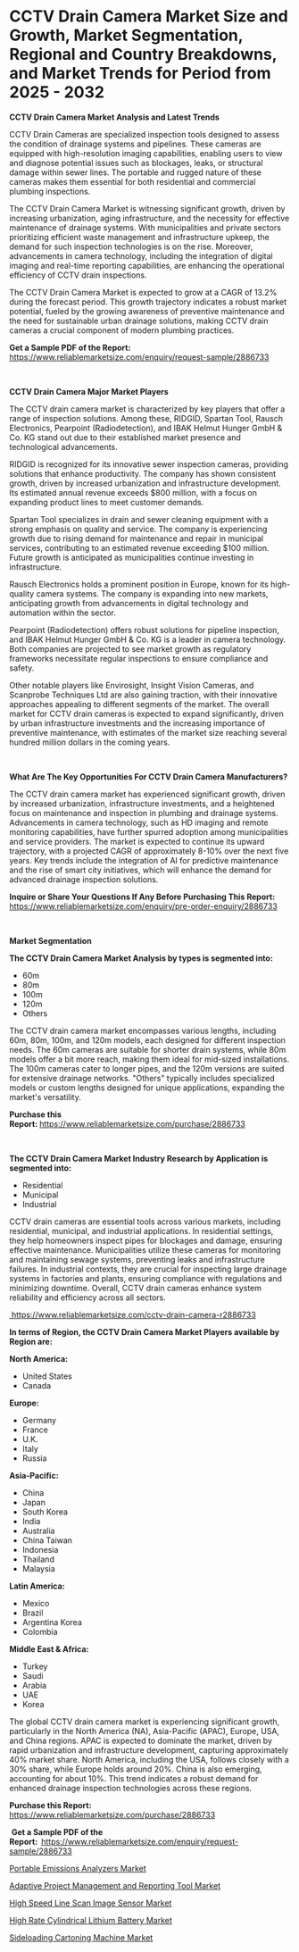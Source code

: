 <p><h1>CCTV Drain Camera Market Size and Growth, Market Segmentation, Regional and Country Breakdowns, and Market Trends for Period from 2025 -  2032</h1></p><p><strong>CCTV Drain Camera Market Analysis and Latest Trends</strong></p>
<p><p>CCTV Drain Cameras are specialized inspection tools designed to assess the condition of drainage systems and pipelines. These cameras are equipped with high-resolution imaging capabilities, enabling users to view and diagnose potential issues such as blockages, leaks, or structural damage within sewer lines. The portable and rugged nature of these cameras makes them essential for both residential and commercial plumbing inspections.</p><p>The CCTV Drain Camera Market is witnessing significant growth, driven by increasing urbanization, aging infrastructure, and the necessity for effective maintenance of drainage systems. With municipalities and private sectors prioritizing efficient waste management and infrastructure upkeep, the demand for such inspection technologies is on the rise. Moreover, advancements in camera technology, including the integration of digital imaging and real-time reporting capabilities, are enhancing the operational efficiency of CCTV drain inspections.</p><p>The CCTV Drain Camera Market is expected to grow at a CAGR of 13.2% during the forecast period. This growth trajectory indicates a robust market potential, fueled by the growing awareness of preventive maintenance and the need for sustainable urban drainage solutions, making CCTV drain cameras a crucial component of modern plumbing practices.</p></p>
<p><strong>Get a Sample PDF of the Report:&nbsp;</strong> <a href="https://www.reliablemarketsize.com/enquiry/request-sample/2886733?utm_campaign=1999&utm_medium=2&utm_source=Github&utm_content=ia&utm_term=13032025&utm_id=cctv-drain-camera">https://www.reliablemarketsize.com/enquiry/request-sample/2886733</a></p>
<p>&nbsp;</p>
<p><strong>CCTV Drain Camera Major Market Players</strong></p>
<p><p>The CCTV drain camera market is characterized by key players that offer a range of inspection solutions. Among these, RIDGID, Spartan Tool, Rausch Electronics, Pearpoint (Radiodetection), and IBAK Helmut Hunger GmbH & Co. KG stand out due to their established market presence and technological advancements.</p><p>RIDGID is recognized for its innovative sewer inspection cameras, providing solutions that enhance productivity. The company has shown consistent growth, driven by increased urbanization and infrastructure development. Its estimated annual revenue exceeds $800 million, with a focus on expanding product lines to meet customer demands.</p><p>Spartan Tool specializes in drain and sewer cleaning equipment with a strong emphasis on quality and service. The company is experiencing growth due to rising demand for maintenance and repair in municipal services, contributing to an estimated revenue exceeding $100 million. Future growth is anticipated as municipalities continue investing in infrastructure.</p><p>Rausch Electronics holds a prominent position in Europe, known for its high-quality camera systems. The company is expanding into new markets, anticipating growth from advancements in digital technology and automation within the sector.</p><p>Pearpoint (Radiodetection) offers robust solutions for pipeline inspection, and IBAK Helmut Hunger GmbH & Co. KG is a leader in camera technology. Both companies are projected to see market growth as regulatory frameworks necessitate regular inspections to ensure compliance and safety.</p><p>Other notable players like Envirosight, Insight Vision Cameras, and Scanprobe Techniques Ltd are also gaining traction, with their innovative approaches appealing to different segments of the market. The overall market for CCTV drain cameras is expected to expand significantly, driven by urban infrastructure investments and the increasing importance of preventive maintenance, with estimates of the market size reaching several hundred million dollars in the coming years.</p></p>
<p>&nbsp;</p>
<p><strong>What Are The Key Opportunities For CCTV Drain Camera Manufacturers?</strong></p>
<p><p>The CCTV drain camera market has experienced significant growth, driven by increased urbanization, infrastructure investments, and a heightened focus on maintenance and inspection in plumbing and drainage systems. Advancements in camera technology, such as HD imaging and remote monitoring capabilities, have further spurred adoption among municipalities and service providers. The market is expected to continue its upward trajectory, with a projected CAGR of approximately 8-10% over the next five years. Key trends include the integration of AI for predictive maintenance and the rise of smart city initiatives, which will enhance the demand for advanced drainage inspection solutions.</p></p>
<p><strong>Inquire or Share Your Questions If Any Before Purchasing This Report:</strong> <a href="https://www.reliablemarketsize.com/enquiry/pre-order-enquiry/2886733?utm_campaign=1999&utm_medium=2&utm_source=Github&utm_content=ia&utm_term=13032025&utm_id=cctv-drain-camera">https://www.reliablemarketsize.com/enquiry/pre-order-enquiry/2886733</a></p>
<p>&nbsp;</p>
<p><strong>Market Segmentation</strong></p>
<p><strong>The CCTV Drain Camera Market Analysis by types is segmented into:</strong></p>
<p><ul><li>60m</li><li>80m</li><li>100m</li><li>120m</li><li>Others</li></ul></p>
<p><p>The CCTV drain camera market encompasses various lengths, including 60m, 80m, 100m, and 120m models, each designed for different inspection needs. The 60m cameras are suitable for shorter drain systems, while 80m models offer a bit more reach, making them ideal for mid-sized installations. The 100m cameras cater to longer pipes, and the 120m versions are suited for extensive drainage networks. "Others" typically includes specialized models or custom lengths designed for unique applications, expanding the market's versatility.</p></p>
<p><strong>Purchase this Report:&nbsp;</strong><a href="https://www.reliablemarketsize.com/purchase/2886733?utm_campaign=1999&utm_medium=2&utm_source=Github&utm_content=ia&utm_term=13032025&utm_id=cctv-drain-camera">https://www.reliablemarketsize.com/purchase/2886733</a></p>
<p>&nbsp;</p>
<p><strong>The CCTV Drain Camera Market Industry Research by Application is segmented into:</strong></p>
<p><ul><li>Residential</li><li>Municipal</li><li>Industrial</li></ul></p>
<p><p>CCTV drain cameras are essential tools across various markets, including residential, municipal, and industrial applications. In residential settings, they help homeowners inspect pipes for blockages and damage, ensuring effective maintenance. Municipalities utilize these cameras for monitoring and maintaining sewage systems, preventing leaks and infrastructure failures. In industrial contexts, they are crucial for inspecting large drainage systems in factories and plants, ensuring compliance with regulations and minimizing downtime. Overall, CCTV drain cameras enhance system reliability and efficiency across all sectors.</p></p>
<p><a href="https://www.reliablemarketsize.com/cctv-drain-camera-r2886733?utm_campaign=1999&utm_medium=2&utm_source=Github&utm_content=ia&utm_term=13032025&utm_id=cctv-drain-camera">&nbsp;https://www.reliablemarketsize.com/cctv-drain-camera-r2886733</a></p>
<p><strong>In terms of Region, the CCTV Drain Camera Market Players available by Region are:</strong></p>
<p>
    <p> <strong> North America: </strong>
        <ul>
            <li>United States</li>
            <li>Canada</li>
        </ul>
        </p> 
    <p> <strong> Europe: </strong>
        <ul>
            <li>Germany</li>
            <li>France</li>
            <li>U.K.</li>
            <li>Italy</li>
            <li>Russia</li>
        </ul>
        </p> 
    <p> <strong> Asia-Pacific: </strong>
        <ul>
            <li>China</li>
            <li>Japan</li>
            <li>South Korea</li>
            <li>India</li>
            <li>Australia</li>
            <li>China Taiwan</li>
            <li>Indonesia</li>
            <li>Thailand</li>
            <li>Malaysia</li>
        </ul>
        </p> 
    <p> <strong> Latin America: </strong>
        <ul>
            <li>Mexico</li>
            <li>Brazil</li>
            <li>Argentina Korea</li>
            <li>Colombia</li>
        </ul>
        </p> 
    <p> <strong> Middle East & Africa: </strong>
        <ul>
            <li>Turkey</li>
            <li>Saudi</li>
            <li>Arabia</li>
            <li>UAE</li>
            <li>Korea</li>
        </ul>
    </p>
    </p>
<p><p>The global CCTV drain camera market is experiencing significant growth, particularly in the North America (NA), Asia-Pacific (APAC), Europe, USA, and China regions. APAC is expected to dominate the market, driven by rapid urbanization and infrastructure development, capturing approximately 40% market share. North America, including the USA, follows closely with a 30% share, while Europe holds around 20%. China is also emerging, accounting for about 10%. This trend indicates a robust demand for enhanced drainage inspection technologies across these regions.</p></p>
<p><strong>Purchase this Report: </strong><a href="https://www.reliablemarketsize.com/purchase/2886733?utm_campaign=1999&utm_medium=2&utm_source=Github&utm_content=ia&utm_term=13032025&utm_id=cctv-drain-camera">https://www.reliablemarketsize.com/purchase/2886733</a></p>
<p>&nbsp;<strong>Get a Sample PDF of the Report:&nbsp;&nbsp;</strong><a href="https://www.reliablemarketsize.com/enquiry/request-sample/2886733?utm_campaign=1999&utm_medium=2&utm_source=Github&utm_content=ia&utm_term=13032025&utm_id=cctv-drain-camera">https://www.reliablemarketsize.com/enquiry/request-sample/2886733</a></p>
<p><strong></strong></p>
<p><p><a href="https://github.com/neilycalanww/Market-Research-Report-List-1/blob/main/portable-emissions-analyzers-market.md?utm_campaign=1999&utm_medium=2&utm_source=Github&utm_content=ia&utm_term=13032025&utm_id=cctv-drain-camera">Portable Emissions Analyzers Market</a></p><p><a href="https://github.com/izetajhazuga/Market-Research-Report-List-1/blob/main/adaptive-project-management-and-reporting-tool-market.md?utm_campaign=1999&utm_medium=2&utm_source=Github&utm_content=ia&utm_term=13032025&utm_id=cctv-drain-camera">Adaptive Project Management and Reporting Tool Market</a></p><p><a href="https://github.com/pizolina/Market-Research-Report-List-7/blob/main/high-speed-line-scan-image-sensor-market.md?utm_campaign=1999&utm_medium=2&utm_source=Github&utm_content=ia&utm_term=13032025&utm_id=cctv-drain-camera">High Speed Line Scan Image Sensor Market</a></p><p><a href="https://github.com/gackesaizaze/Market-Research-Report-List-1/blob/main/high-rate-cylindrical-lithium-battery-market.md?utm_campaign=1999&utm_medium=2&utm_source=Github&utm_content=ia&utm_term=13032025&utm_id=cctv-drain-camera">High Rate Cylindrical Lithium Battery Market</a></p><p><a href="https://github.com/keolalelekr8/Market-Research-Report-List-1/blob/main/sideloading-cartoning-machine-market.md?utm_campaign=1999&utm_medium=2&utm_source=Github&utm_content=ia&utm_term=13032025&utm_id=cctv-drain-camera">Sideloading Cartoning Machine Market</a></p></p>